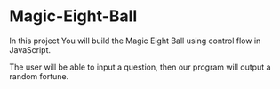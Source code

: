 # Magic-Eight-Ball

In this project You will build the Magic Eight Ball using control flow in JavaScript.

The user will be able to input a question, then our program will output a random fortune.

